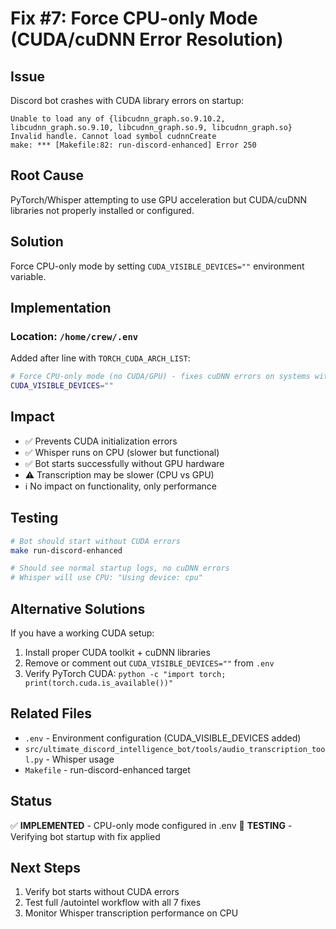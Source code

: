 # Fix #7: Force CPU-only Mode (CUDA/cuDNN Error Resolution)

## Issue

Discord bot crashes with CUDA library errors on startup:

```
Unable to load any of {libcudnn_graph.so.9.10.2, libcudnn_graph.so.9.10, libcudnn_graph.so.9, libcudnn_graph.so}
Invalid handle. Cannot load symbol cudnnCreate
make: *** [Makefile:82: run-discord-enhanced] Error 250
```

## Root Cause

PyTorch/Whisper attempting to use GPU acceleration but CUDA/cuDNN libraries not properly installed or configured.

## Solution

Force CPU-only mode by setting `CUDA_VISIBLE_DEVICES=""` environment variable.

## Implementation

### Location: `/home/crew/.env`

Added after line with `TORCH_CUDA_ARCH_LIST`:

```bash
# Force CPU-only mode (no CUDA/GPU) - fixes cuDNN errors on systems without GPU
CUDA_VISIBLE_DEVICES=""
```

## Impact

- ✅ Prevents CUDA initialization errors
- ✅ Whisper runs on CPU (slower but functional)
- ✅ Bot starts successfully without GPU hardware
- ⚠️ Transcription may be slower (CPU vs GPU)
- ℹ️ No impact on functionality, only performance

## Testing

```bash
# Bot should start without CUDA errors
make run-discord-enhanced

# Should see normal startup logs, no cuDNN errors
# Whisper will use CPU: "Using device: cpu"
```

## Alternative Solutions

If you have a working CUDA setup:

1. Install proper CUDA toolkit + cuDNN libraries
2. Remove or comment out `CUDA_VISIBLE_DEVICES=""` from `.env`
3. Verify PyTorch CUDA: `python -c "import torch; print(torch.cuda.is_available())"`

## Related Files

- `.env` - Environment configuration (CUDA_VISIBLE_DEVICES added)
- `src/ultimate_discord_intelligence_bot/tools/audio_transcription_tool.py` - Whisper usage
- `Makefile` - run-discord-enhanced target

## Status

✅ **IMPLEMENTED** - CPU-only mode configured in .env
🔄 **TESTING** - Verifying bot startup with fix applied

## Next Steps

1. Verify bot starts without CUDA errors
2. Test full /autointel workflow with all 7 fixes
3. Monitor Whisper transcription performance on CPU
